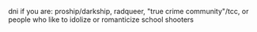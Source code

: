dni if you are: proship/darkship, radqueer, "true crime community"/tcc, or people who like to idolize or romanticize school shooters
